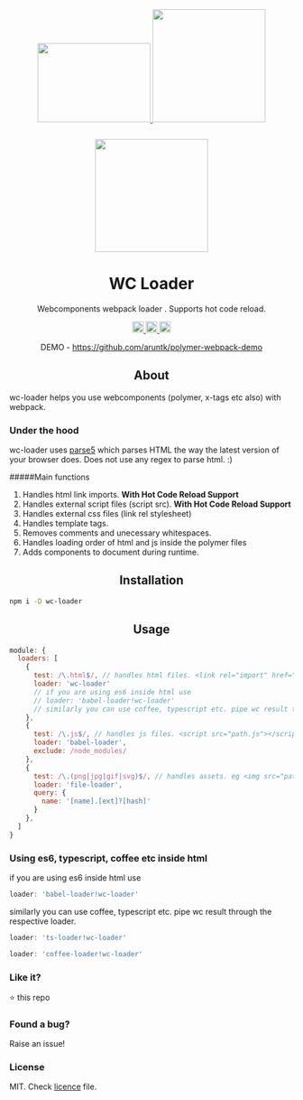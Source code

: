 <div align="center"> 
  <a href="https://www.polymer-project.org">
    <img width="200" height="140" vspace="30"
    src="https://www.polymer-project.org/images/logos/p-logo.png">
  </a>
    <a href="http://webcomponents.org/">
    <img width="200" height="200"
      src="https://raw.githubusercontent.com/webcomponents/webcomponents-icons/master/logo/logo_512x512.png">
  </a>
  <a href="https://github.com/webpack/webpack">
    <img width="200" height="200" vspace="" hspace="25"
      src="https://worldvectorlogo.com/logos/webpack.svg">
  </a>
  <h1>WC Loader</h1>
  <p>Webcomponents webpack loader . Supports hot code reload.<p>
   <a href="https://www.npmjs.com/package/wc-loader">
    <img
      src="https://img.shields.io/npm/v/wc-loader.svg" height="20">
  </a>
     <a href="https://gitter.im/aruntk/polymer?utm_source=badge&utm_medium=badge&utm_campaign=pr-badge&utm_content=badge">
    <img
      src="https://badges.gitter.im/aruntk/polymer.svg" height="20">
  </a>

   <a href="https://www.paypal.me/arunkumartk">
    <img
      src="https://dantheman827.github.io/images/donate-button.svg" height="20">
  </a>
<p> DEMO - <a href="https://github.com/aruntk/polymer-webpack-demo">https://github.com/aruntk/polymer-webpack-demo</a></p>
</div>


<h2 align="center">About</h2>

wc-loader helps you use webcomponents (polymer, x-tags etc also) with webpack.

### Under the hood

wc-loader uses [parse5](https://github.com/inikulin/parse5) which parses HTML the way the latest version of your browser does. 
Does not use any regex to parse html. :)

#####Main functions

1. Handles html link imports. **With Hot Code Reload Support**
2. Handles external script files (script src). **With Hot Code Reload Support**
3. Handles external css files (link rel stylesheet)
4. Handles template tags.
5. Removes comments and unecessary whitespaces.
5. Handles loading order of html and js inside the polymer files
4. Adds components to document during runtime.

<h2 align="center">Installation</h2>

```sh
npm i -D wc-loader
```

<h2 align="center">Usage</h2>

```js
module: {
  loaders: [
    {
      test: /\.html$/, // handles html files. <link rel="import" href="path.html"> and import 'path.html';
      loader: 'wc-loader' 
      // if you are using es6 inside html use 
      // loader: 'babel-loader!wc-loader'
      // similarly you can use coffee, typescript etc. pipe wc result through the respective loader.
    },
    {
      test: /\.js$/, // handles js files. <script src="path.js"></script> and import 'path';
      loader: 'babel-loader',
      exclude: /node_modules/
    },
    {
      test: /\.(png|jpg|gif|svg)$/, // handles assets. eg <img src="path.png">
      loader: 'file-loader',
      query: {
        name: '[name].[ext]?[hash]'
      }
    },
  ]
}
```
### Using es6, typescript, coffee etc inside html

if you are using es6 inside html use 
```js
loader: 'babel-loader!wc-loader'
```
similarly you can use coffee, typescript etc. pipe wc result through the respective loader.
```js
loader: 'ts-loader!wc-loader'
```
```js
loader: 'coffee-loader!wc-loader'
```

### Like it?

:star: this repo


### Found a bug?

Raise an issue!

### License

MIT. Check [licence](licence) file.
